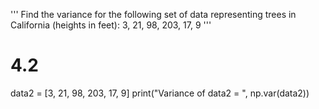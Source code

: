 '''
Find the variance for the following set of data representing trees in California (heights in
feet):
3, 21, 98, 203, 17, 9
'''

# 4.2
data2 = [3, 21, 98, 203, 17, 9]
print("Variance of data2 = ", np.var(data2))
